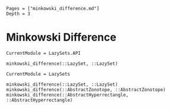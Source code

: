 ```@contents
Pages = ["minkowski_difference.md"]
Depth = 3
```

# Minkowski Difference

```@meta
CurrentModule = LazySets.API
```

```@docs; canonical=false
minkowski_difference(::LazySet, ::LazySet)
```

```@meta
CurrentModule = LazySets
```

```@docs
minkowski_difference(::LazySet, ::LazySet)
minkowski_difference(::AbstractZonotope, ::AbstractZonotope)
minkowski_difference(::AbstractHyperrectangle, ::AbstractHyperrectangle)
```
